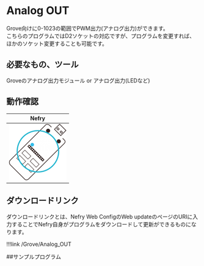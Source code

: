 # Analog OUT

<!-- プログラムの内容を記載してください。  -->
Grove向けに0-1023の範囲でPWM出力(アナログ出力)ができます。  
こちらのプログラムではD2ソケットの対応ですが、プログラムを変更すれば、ほかのソケット変更することも可能です。

## 必要なもの、ツール

<!-- 表 -->
Groveのアナログ出力モジュール or アナログ出力(LEDなど)

## 動作確認

|Nefry|
|:---:|
|![NefryOK](../../img/ic/nefry-ok.png)|

## ダウンロードリンク
ダウンロードリンクとは、Nefry Web ConfigのWeb updateのページのURIに入力することでNefry自身がプログラムをダウンロードして更新ができるものになります。

!!!link
	/Grove/Analog_OUT



##サンプルプログラム

<!-- 接続例があればなおよい -->

<!-- master以下の部分を変更してください。 -->
<script src="http://gist-it.appspot.com/github/Nefry-Community/ProgramMaster/blob/gh-pages/Grove/Analog_OUT/Analog_OUT.ino">
</script>


